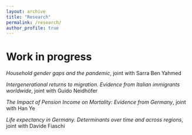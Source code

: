 ```yaml
---
layout: archive
title: "Research"
permalink: /research/
author_profile: true
---
```


**Work in progress**
===

_Household gender gaps and the pandemic_, joint with Sarra Ben Yahmed 

_Intergenerational returns to migration. Evidence from Italian immigrants worldwide_, joint with Guido Neidhöfer 

_The Impact of Pension Income on Mortality: Evidence from Germany_, joint with Han Ye

_Life expectancy in Germany. Determinants over time and across regions_, joint with Davide Fiaschi
